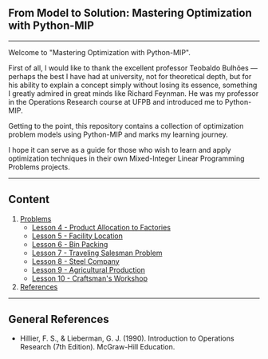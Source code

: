 ## From Model to Solution: Mastering Optimization with Python-MIP
---

Welcome to "Mastering Optimization with Python-MIP".

First of all, I would like to thank the excellent professor Teobaldo Bulhões — perhaps the best I have had at university, not for theoretical depth, but for his ability to explain a concept simply without losing its essence, something I greatly admired in great minds like Richard Feynman. He was my professor in the Operations Research course at UFPB and introduced me to Python-MIP.

Getting to the point, this repository contains a collection of optimization problem models using Python-MIP and marks my learning journey.

I hope it can serve as a guide for those who wish to learn and apply optimization techniques in their own Mixed-Integer Linear Programming Problems projects.

---

## Content 
1. [Problems](./src/)
    * [Lesson 4 - Product Allocation to Factories](./src/lesson4.ipynb)
    * [Lesson 5 - Facility Location](./src/lesson5.ipynb)
    * [Lesson 6 - Bin Packing](./src/lesson6.ipynb)
    * [Lesson 7 - Traveling Salesman Problem](./src/lesson7.ipynb)
    * [Lesson 8 - Steel Company](./src/lesson8.ipynb)
    * [Lesson 9 - Agricultural Production](./src/lesson9.ipynb)
    * [Lesson 10 - Craftsman's Workshop](./src/lesson10.ipynb)
2. [References](#general-references)
---

## General References

* Hillier, F. S., & Lieberman, G. J. (1990). Introduction to Operations Research (7th Edition). McGraw-Hill Education.
